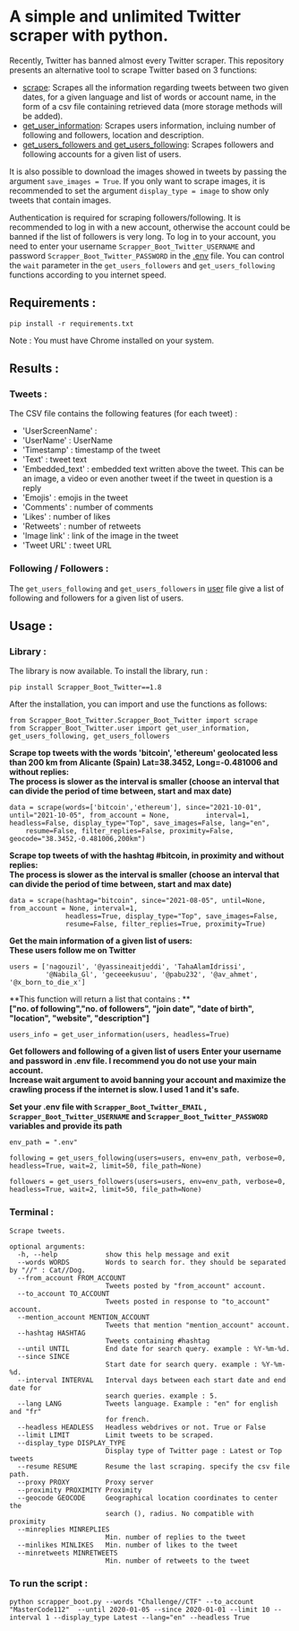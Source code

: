 

# A simple and unlimited Twitter scraper with python.

Recently, Twitter has banned almost every Twitter scraper. This repository presents an alternative tool to scrape Twitter based on 3 functions:  
- [scrape](https://github.com/MasterCode112/Scrapper_Boot_Twitter/blob/master/Scrapper_Boot_Twitter/scrapper_boot.py): Scrapes all the information regarding tweets between two given dates, for a given language and list of words or account name, in the form of a csv file containing retrieved data (more storage methods will be added). 
- [get_user_information](https://github.com/MasterCode112/Scrapper_Boot_Twitter/blob/master/Scrapper_Boot_Twitter/user.py): Scrapes users information, incluing number of following and followers, location and description.
- [get_users_followers and get_users_following](https://github.com/MasterCode112/Scrapper_Boot_Twitter/blob/master/Scrapper_Boot_Twitter/user.py): Scrapes followers and following accounts for a given list of users.  

It is also possible to download the images showed in tweets by passing the argument `save_images = True`. If you only want to scrape images, it is recommended to set the argument `display_type = image` to show only tweets that contain images. 

Authentication is required for scraping followers/following. It is recommended to log in with a new account, otherwise the account could be banned if the list of followers is very long. To log in to your account, you need to enter your username `Scrapper_Boot_Twitter_USERNAME` and password `Scrapper_Boot_Twitter_PASSWORD` in the [.env](https://github.com/MasterCode112/Scrapper_Boot_Twitter/blob/master/.env) file. You can control the `wait` parameter in the `get_users_followers` and `get_users_following` functions according to you internet speed. 

## Requirements : 

`pip install -r requirements.txt`

Note : You must have Chrome installed on your system. 

## Results :

### Tweets :

The CSV file contains the following features (for each tweet) :

- 'UserScreenName' : 
- 'UserName' : UserName 
- 'Timestamp' : timestamp of the tweet
- 'Text' : tweet text
- 'Embedded_text' : embedded text written above the tweet. This can be an image, a video or even another tweet if the tweet in question is a reply
- 'Emojis' : emojis in the tweet
- 'Comments' : number of comments
- 'Likes' : number of likes
- 'Retweets' : number of retweets
- 'Image link' : link of the image in the tweet
- 'Tweet URL' : tweet URL

### Following / Followers :

The `get_users_following` and `get_users_followers` in [user](https://github.com/MasterCode112/Scrapper_Boot_Twitter/blob/master/Scrapper_Boot_Twitter/user.py) file give a list of following and followers for a given list of users.

## Usage :

### Library :

The library is now available. To install the library, run :

`pip install Scrapper_Boot_Twitter==1.8`

After the installation, you can import and use the functions as follows:

```
from Scrapper_Boot_Twitter.Scrapper_Boot_Twitter import scrape
from Scrapper_Boot_Twitter.user import get_user_information, get_users_following, get_users_followers
```

**Scrape top tweets with the words 'bitcoin', 'ethereum'  geolocated less than 200 km from Alicante (Spain) Lat=38.3452, Long=-0.481006 and without replies:**  
**The process is slower as the interval is smaller (choose an interval that can divide the period of time between, start and max date)**

```
data = scrape(words=['bitcoin','ethereum'], since="2021-10-01", until="2021-10-05", from_account = None,         interval=1, headless=False, display_type="Top", save_images=False, lang="en",
	resume=False, filter_replies=False, proximity=False, geocode="38.3452,-0.481006,200km")
```

**Scrape top tweets of with the hashtag #bitcoin, in proximity and without replies:**  
**The process is slower as the interval is smaller (choose an interval that can divide the period of time between, start and max date)**

```
data = scrape(hashtag="bitcoin", since="2021-08-05", until=None, from_account = None, interval=1, 
              headless=True, display_type="Top", save_images=False, 
              resume=False, filter_replies=True, proximity=True)
```

**Get the main information of a given list of users:**  
**These users follow me on Twitter**

```
users = ['nagouzil', '@yassineaitjeddi', 'TahaAlamIdrissi', 
         '@Nabila_Gl', 'geceeekusuu', '@pabu232', '@av_ahmet', '@x_born_to_die_x']
```

**This function will return a list that contains : **  
**["no. of following","no. of followers", "join date", "date of birth", "location", "website", "description"]**

```
users_info = get_user_information(users, headless=True)
```

**Get followers and following of a given list of users**
**Enter your username and password in .env file. I recommend you do not use your main account.**  
**Increase wait argument to avoid banning your account and maximize the crawling process if the internet is slow. I used 1 and it's safe.**  

**Set your .env file with `Scrapper_Boot_Twitter_EMAIL` , `Scrapper_Boot_Twitter_USERNAME`  and `Scrapper_Boot_Twitter_PASSWORD` variables and provide its path**  

```
env_path = ".env"

following = get_users_following(users=users, env=env_path, verbose=0, headless=True, wait=2, limit=50, file_path=None)

followers = get_users_followers(users=users, env=env_path, verbose=0, headless=True, wait=2, limit=50, file_path=None)
```

### Terminal :

```
Scrape tweets.

optional arguments:
  -h, --help            show this help message and exit
  --words WORDS         Words to search for. they should be separated by "//" : Cat//Dog.
  --from_account FROM_ACCOUNT
                        Tweets posted by "from_account" account.
  --to_account TO_ACCOUNT
                        Tweets posted in response to "to_account" account.
  --mention_account MENTION_ACCOUNT
                        Tweets that mention "mention_account" account.         
  --hashtag HASHTAG
                        Tweets containing #hashtag
  --until UNTIL         End date for search query. example : %Y-%m-%d.
  --since SINCE
                        Start date for search query. example : %Y-%m-%d.
  --interval INTERVAL   Interval days between each start date and end date for
                        search queries. example : 5.
  --lang LANG           Tweets language. Example : "en" for english and "fr"
                        for french.
  --headless HEADLESS   Headless webdrives or not. True or False
  --limit LIMIT         Limit tweets to be scraped.
  --display_type DISPLAY_TYPE
                        Display type of Twitter page : Latest or Top tweets
  --resume RESUME       Resume the last scraping. specify the csv file path.
  --proxy PROXY         Proxy server
  --proximity PROXIMITY Proximity
  --geocode GEOCODE     Geographical location coordinates to center the
                        search (), radius. No compatible with proximity
  --minreplies MINREPLIES
                        Min. number of replies to the tweet
  --minlikes MINLIKES   Min. number of likes to the tweet
  --minretweets MINRETWEETS
                        Min. number of retweets to the tweet
```

### To run the script :
`python scrapper_boot.py --words "Challenge//CTF" --to_account "MasterCode112"  --until 2020-01-05 --since 2020-01-01 --limit 10 --interval 1 --display_type Latest --lang="en" --headless True`
